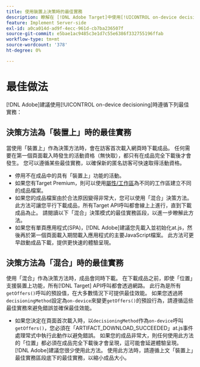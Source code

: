 ```yaml
---
title: 使用裝置上決策時的最佳實務
description: 瞭解在 [!DNL Adobe Target]中使用[!UICONTROL on-device decisioning]的最佳實務
feature: Implement Server-side
exl-id: a0ca014d-ad9f-4ecc-961d-cb7ba236507f
source-git-commit: e5bae1ac9485c3e1d7c55e6386f332755196ffab
workflow-type: tm+mt
source-wordcount: '378'
ht-degree: 0%

---
```


# 最佳做法

[!DNL Adobe]建議使用[!UICONTROL on-device decisioning]時遵循下列最佳實務：

## 決策方法為「裝置上」時的最佳實務

當使用「裝置上」作為決策方法時，會在訪客首次載入網頁時下載成品。 任何需要在第一個頁面載入時發生的活動資格（無快取），都只有在成品完全下載後才會發生。 您可以遵循某些最佳實務，以確保新的匿名訪客可快速取得活動資格。

* 停用不在成品中的具有「裝置上」功能的活動。
* 如果您有Target Premium，則可以使用[屬性/工作區](https://experienceleague.adobe.com/docs/target/using/administer/manage-users/enterprise/property-channel.html??lang=zh-Hant)為不同的工作區建立不同的成品檔案。
* 如果您的成品檔案由於合法原因變得非常大，您可以使用「混合」決策方法。 此方法可讓您平行下載成品，所有Target API呼叫都會線上上進行，直到下載成品為止。 請閱讀以下「混合」決策模式的最佳實務區段，以進一步瞭解此方法。
* 如果您有單頁應用程式(SPA)，[!DNL Adobe]建議您先載入並初始化at.js，然後再於第一個頁面載入期間載入應用程式的主要JavaScript檔案。 此方法可更早啟動成品下載，提供更快速的體驗呈現。

## 決策方法為「混合」時的最佳實務

使用「混合」作為決策方法時，成品會同時下載。 在下載成品之前，即使「位置」支援裝置上功能，所有[!DNL Target] API呼叫都會透過網路。 此行為是所有`getOffers()`呼叫的預設值，在大多數情況下可提供最佳效能。 如果您透過將`decisioningMethod`設定為`on-device`來變更`getOffers()`的預設行為，請遵循這些最佳實務來避免錯誤並確保最佳效能。

* 如果您決定在頁面首次載入時，以`decisioningMethod`作為`on-device`呼叫`getOffers()`，您必須在「ARTIFACT_DOWNLOAD_SUCCEEDED」at.js事件處理常式中執行此動作以避免錯誤。 如果您的成品非常大，則任何使用此方法的「位置」都必須在成品完全下載後才會呈現，這可能會延遲體驗呈現。 [!DNL Adobe]建議您很少使用此方法。 使用此方法時，請遵循上文「裝置上」最佳實務區段底下的最佳實務，以縮小成品大小。
